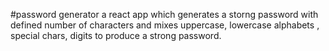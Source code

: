 #password generator
a react app which generates a storng password with defined number of characters and mixes uppercase, lowercase alphabets , special chars, digits to produce a strong password.

